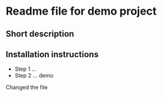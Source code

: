 # Readme file for demo project
## Short description
## Installation instructions
- Step 1 ...
- Step 2 ...
demo

Changed the file
